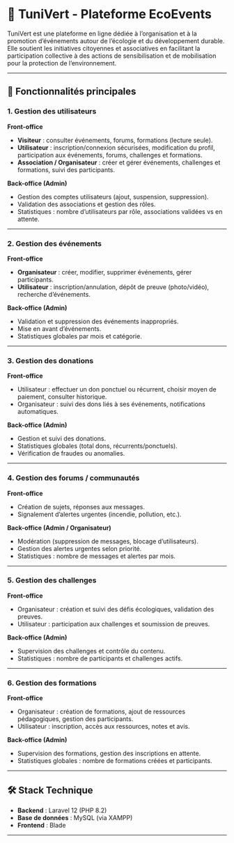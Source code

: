 # 🌱 TuniVert - Plateforme EcoEvents

TuniVert est une plateforme en ligne dédiée à l’organisation et à la promotion d’événements autour de l’écologie et du développement durable.  
Elle soutient les initiatives citoyennes et associatives en facilitant la participation collective à des actions de sensibilisation et de mobilisation pour la protection de l’environnement.

---

## 🚀 Fonctionnalités principales

### 1. Gestion des utilisateurs
**Front-office**  
- **Visiteur** : consulter événements, forums, formations (lecture seule).  
- **Utilisateur** : inscription/connexion sécurisées, modification du profil, participation aux événements, forums, challenges et formations.  
- **Association / Organisateur** : créer et gérer événements, challenges et formations, suivi des participants.  

**Back-office (Admin)**  
- Gestion des comptes utilisateurs (ajout, suspension, suppression).  
- Validation des associations et gestion des rôles.  
- Statistiques : nombre d’utilisateurs par rôle, associations validées vs en attente.  

---

### 2. Gestion des événements
**Front-office**  
- **Organisateur** : créer, modifier, supprimer événements, gérer participants.  
- **Utilisateur** : inscription/annulation, dépôt de preuve (photo/vidéo), recherche d’événements.  

**Back-office (Admin)**  
- Validation et suppression des événements inappropriés.  
- Mise en avant d’événements.  
- Statistiques globales par mois et catégorie.  

---

### 3. Gestion des donations
**Front-office**  
- Utilisateur : effectuer un don ponctuel ou récurrent, choisir moyen de paiement, consulter historique.  
- Organisateur : suivi des dons liés à ses événements, notifications automatiques.  

**Back-office (Admin)**  
- Gestion et suivi des donations.  
- Statistiques globales (total dons, récurrents/ponctuels).  
- Vérification de fraudes ou anomalies.  

---

### 4. Gestion des forums / communautés
**Front-office**  
- Création de sujets, réponses aux messages.  
- Signalement d’alertes urgentes (incendie, pollution, etc.).  

**Back-office (Admin / Organisateur)**  
- Modération (suppression de messages, blocage d’utilisateurs).  
- Gestion des alertes urgentes selon priorité.  
- Statistiques : nombre de messages et alertes par mois.  

---

### 5. Gestion des challenges
**Front-office**  
- Organisateur : création et suivi des défis écologiques, validation des preuves.  
- Utilisateur : participation aux challenges et soumission de preuves.  

**Back-office (Admin)**  
- Supervision des challenges et contrôle du contenu.  
- Statistiques : nombre de participants et challenges actifs.  

---

### 6. Gestion des formations
**Front-office**  
- Organisateur : création de formations, ajout de ressources pédagogiques, gestion des participants.  
- Utilisateur : inscription, accès aux ressources, notes et avis.  

**Back-office (Admin)**  
- Supervision des formations, gestion des inscriptions en attente.  
- Statistiques globales : nombre de formations créées et participants.  

---

## 🛠️ Stack Technique
- **Backend** : Laravel 12 (PHP 8.2)  
- **Base de données** : MySQL (via XAMPP)  
- **Frontend** : Blade  

---
